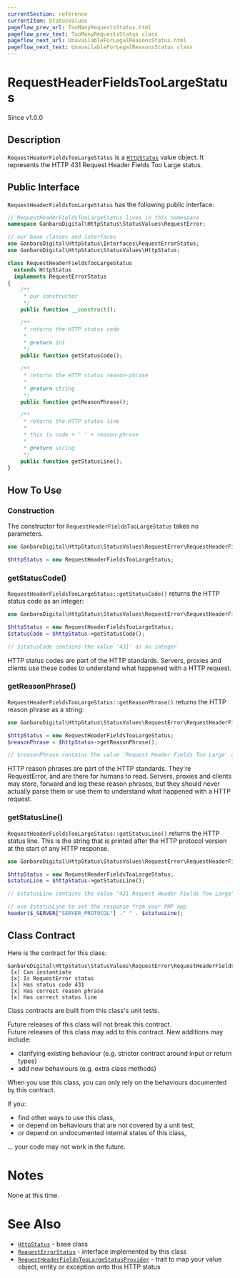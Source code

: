 ```yaml
---
currentSection: reference
currentItem: StatusValues
pageflow_prev_url: TooManyRequestsStatus.html
pageflow_prev_text: TooManyRequestsStatus class
pageflow_next_url: UnavailableForLegalReasonsStatus.html
pageflow_next_text: UnavailableForLegalReasonsStatus class
---
```


# RequestHeaderFieldsTooLargeStatus

<div class="callout info">
Since v1.0.0
</div>

## Description

`RequestHeaderFieldsTooLargeStatus` is a [`HttpStatus`](HttpStatus.html) value object. It represents the HTTP 431 Request Header Fields Too Large status.

## Public Interface

`RequestHeaderFieldsTooLargeStatus` has the following public interface:

```php
// RequestHeaderFieldsTooLargeStatus lives in this namespace
namespace GanbaroDigital\HttpStatus\StatusValues\RequestError;

// our base classes and interfaces
use GanbaroDigital\HttpStatus\Interfaces\RequestErrorStatus;
use GanbaroDigital\HttpStatus\StatusValues\HttpStatus;

class RequestHeaderFieldsTooLargeStatus
  extends HttpStatus
  implements RequestErrorStatus
{
    /**
     * our constructor
     */
    public function __construct();

    /**
     * returns the HTTP status code
     *
     * @return int
     */
    public function getStatusCode();

    /**
     * returns the HTTP status reason-phrase
     *
     * @return string
     */
    public function getReasonPhrase();

    /**
     * returns the HTTP status line
     *
     * this is code + ' ' + reason-phrase
     *
     * @return string
     */
    public function getStatusLine();
}
```

## How To Use

### Construction

The constructor for `RequestHeaderFieldsTooLargeStatus` takes no parameters.

```php
use GanbaroDigital\HttpStatus\StatusValues\RequestError\RequestHeaderFieldsTooLargeStatus;

$httpStatus = new RequestHeaderFieldsTooLargeStatus;
```

### getStatusCode()

`RequestHeaderFieldsTooLargeStatus::getStatusCode()` returns the HTTP status code as an integer:

```php
use GanbaroDigital\HttpStatus\StatusValues\RequestError\RequestHeaderFieldsTooLargeStatus;

$httpStatus = new RequestHeaderFieldsTooLargeStatus;
$statusCode = $httpStatus->getStatusCode();

// $statusCode contains the value '431' as an integer
```

HTTP status codes are part of the HTTP standards. Servers, proxies and clients use these codes to understand what happened with a HTTP request.

### getReasonPhrase()

`RequestHeaderFieldsTooLargeStatus::getReasonPhrase()` returns the HTTP reason phrase as a string:

```php
use GanbaroDigital\HttpStatus\StatusValues\RequestError\RequestHeaderFieldsTooLargeStatus;

$httpStatus = new RequestHeaderFieldsTooLargeStatus;
$reasonPhrase = $httpStatus->getReasonPhrase();

// $reasonPhrase contains the value 'Request Header Fields Too Large' as a string
```

HTTP reason phrases are part of the HTTP standards. They're RequestError, and are there for humans to read. Servers, proxies and clients may store, forward and log these reason phrases, but they should never actually parse them or use them to understand what happened with a HTTP request.

### getStatusLine()

`RequestHeaderFieldsTooLargeStatus::getStatusLine()` returns the HTTP status line. This is the string that is printed after the HTTP protocol version at the start of any HTTP response.

```php
use GanbaroDigital\HttpStatus\StatusValues\RequestError\RequestHeaderFieldsTooLargeStatus;

$httpStatus = new RequestHeaderFieldsTooLargeStatus;
$statusLine = $httpStatus->getStatusLine();

// $statusLine contains the value "431 Request Header Fields Too Large" as a string

// use $statusLine to set the response from your PHP app
header($_SERVER["SERVER_PROTOCOL"] ." " . $statusLine);
```

## Class Contract

Here is the contract for this class:

    GanbaroDigital\HttpStatus\StatusValues\RequestError\RequestHeaderFieldsTooLargeStatus
     [x] Can instantiate
     [x] Is RequestError status
     [x] Has status code 431
     [x] Has correct reason phrase
     [x] Has correct status line

Class contracts are built from this class's unit tests.

<div class="callout success">
Future releases of this class will not break this contract.
</div>

<div class="callout info" markdown="1">
Future releases of this class may add to this contract. New additions may include:

* clarifying existing behaviour (e.g. stricter contract around input or return types)
* add new behaviours (e.g. extra class methods)
</div>

<div class="callout warning" markdown="1">
When you use this class, you can only rely on the behaviours documented by this contract.

If you:

* find other ways to use this class,
* or depend on behaviours that are not covered by a unit test,
* or depend on undocumented internal states of this class,

... your code may not work in the future.
</div>

# Notes

None at this time.

# See Also

* [`HttpStatus`](HttpStatus.html) - base class
* [`RequestErrorStatus`](RequestErrorStatus.html) - interface implemented by this class
* [`RequestHeaderFieldsTooLargeStatusProvider`](../StatusProviders/RequestHeaderFieldsTooLargeStatusProvider.html) - trait to map your value object, entity or exception onto this HTTP status
